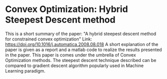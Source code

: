 # Convex Optimization: Hybrid Steepest Descent method
This is a short summary of the paper: "A hybrid steepest descent method for constrained convex optimization"
Link: https://doi.org/10.1016/j.automatica.2008.08.018
A short explanation of the paper is given as a report and a matlab code to realize the results presented in the paper.
This paper is comes under the umbrella of Convex Optimization methods. The steepest descent technique described can be compared to gradient descent algorithm popularly used in Machine Learning paradigm.
